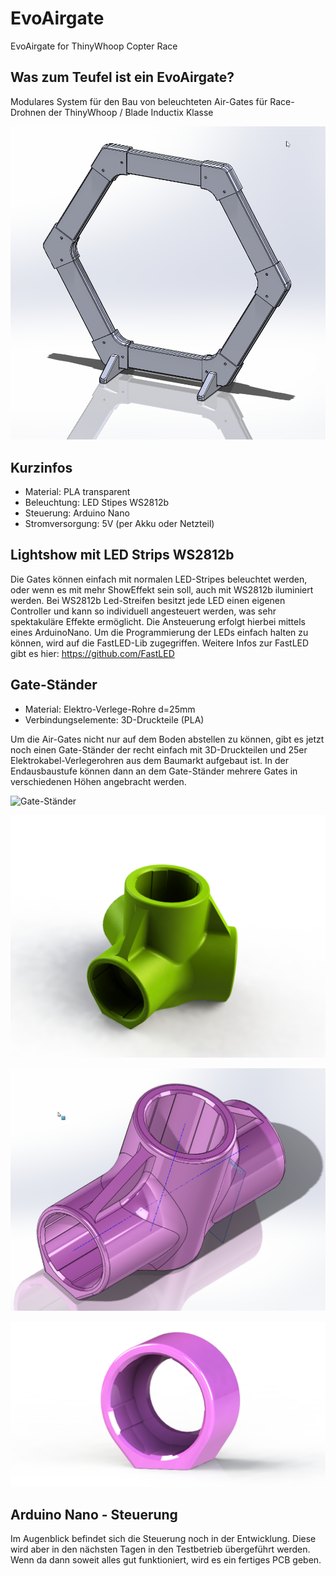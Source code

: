# EvoAirgate
EvoAirgate for ThinyWhoop Copter Race

## Was zum Teufel ist ein EvoAirgate?
Modulares System für den Bau von beleuchteten Air-Gates für Race-Drohnen der ThinyWhoop / Blade Inductix Klasse

![EvoAirgate](/Media/EvoAirGate_01.png)

## Kurzinfos
* Material: PLA transparent
* Beleuchtung: LED Stipes WS2812b
* Steuerung: Arduino Nano
* Stromversorgung: 5V (per Akku oder Netzteil)

## Lightshow mit LED Strips WS2812b
Die Gates können einfach mit normalen LED-Stripes beleuchtet werden, oder wenn es mit mehr ShowEffekt sein soll, auch mit WS2812b iluminiert werden. Bei WS2812b Led-Streifen besitzt jede LED einen eigenen Controller und kann so individuell angesteuert werden, was sehr spektakuläre Effekte ermöglicht. Die Ansteuerung erfolgt hierbei mittels eines ArduinoNano. Um die Programmierung der LEDs einfach halten zu können, wird auf die FastLED-Lib zugegriffen.
Weitere Infos zur FastLED gibt es hier: https://github.com/FastLED

## Gate-Ständer
* Material: Elektro-Verlege-Rohre d=25mm
* Verbindungselemente: 3D-Druckteile (PLA)

Um die Air-Gates nicht nur auf dem Boden abstellen zu können, gibt es jetzt noch einen Gate-Ständer der recht einfach mit 3D-Druckteilen und 25er Elektrokabel-Verlegerohren aus dem Baumarkt aufgebaut ist. In der Endausbaustufe können dann an dem Gate-Ständer mehrere Gates in verschiedenen Höhen angebracht werden.

![Gate-Ständer](/Media/GateStänder_01.png)

![Verbindugs-Fuss](/Media/3Fuss25er_01.png)

![T-Verbinder](/Media/T-Verbinder_01.png)

![Endkappe](/Media/EndKappe_01.png)

## Arduino Nano - Steuerung
Im Augenblick befindet sich die Steuerung noch in der Entwicklung. Diese wird aber in den nächsten Tagen in den Testbetrieb übergeführt werden. Wenn da dann soweit alles gut funktioniert, wird es ein fertiges PCB geben.
